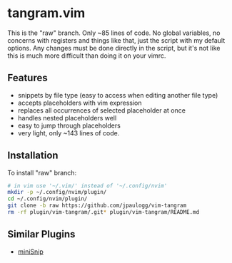 # tangram.vim

This is the "raw" branch. Only ~85 lines of code. No global variables, no concerns with registers
and things like that, just the script with my default options. Any changes must be done directly in
the script, but it's not like this is much more difficult than doing it on your vimrc.

## Features

- snippets by file type (easy to access when editing another file type)
- accepts placeholders with vim expression
- replaces all occurrences of selected placeholder at once
- handles nested placeholders well 
- easy to jump through placeholders
- very light, only ~143 lines of code.

## Installation

To install "raw" branch:

```bash
# in vim use '~/.vim/' instead of '~/.config/nvim'
mkdir -p ~/.config/nvim/plugin/
cd ~/.config/nvim/plugin/
git clone -b raw https://github.com/jpaulogg/vim-tangram
rm -rf plugin/vim-tangram/.git* plugin/vim-tangram/README.md
```

## Similar Plugins

- [miniSnip](https://github.com/Jorengarenar/miniSnip)
